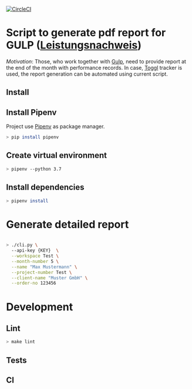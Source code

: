 [![CircleCI](https://circleci.com/gh/alexzelenuyk/toggl-report-to-gulp.svg?style=svg&circle-token=e12e1736696edaf7eeb104635d933822e1648cfc)](https://circleci.com/gh/alexzelenuyk/toggl-report-to-gulp)

# Script to generate pdf report for GULP ([Leistungsnachweis](https://www.gulp.de/gutschriftverfahren/Merkblatt-Leistungsnachweis.pdf))

*Motivation*: Those, who work together with [Gulp](https://www.gulp.de/), need to provide report at the end of the month with performance records.
In case, [Toggl](https://toggl.com/) tracker is used, the report generation can be automated using current script.


## Install

## Install Pipenv

Project use [Pipenv](https://docs.pipenv.org/en/latest/) as package manager.

```bash
> pip install pipenv
```

## Create virtual environment

```bash
> pipenv --python 3.7
```

## Install dependencies

```bash
> pipenv install
```

# Generate detailed report

```bash

> ./cli.py \
  --api-key {KEY}  \
  --workspace Test \
  --month-number 5 \
  --name "Max Mustermann" \
  --project-number Test \
  --client-name "Muster GmbH" \
  --order-no 123456

```


# Development

## Lint

```bash
> make lint

```

## Tests

## CI

